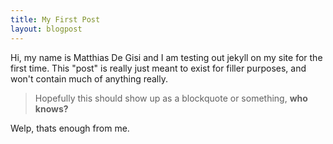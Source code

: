 ```yaml
---
title: My First Post
layout: blogpost
---
```


Hi, my name is Matthias De Gisi and I am testing out jekyll on my site for the first time. This "post" is really just meant to exist for filler purposes, and won't contain much of anything really.
>Hopefully this should show up as a blockquote or something, **who knows?**

Welp, thats enough from me.